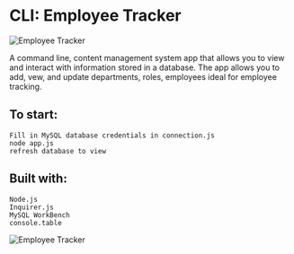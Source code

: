 # CLI: Employee Tracker

![Employee Tracker](Assets/employee_tracker.gif)

A command line, content management system app that allows you to view and interact with information stored in a database. The app allows you to add, vew, and update departments, roles, employees ideal for employee tracking.

## To start:
    Fill in MySQL database credentials in connection.js
    node app.js
    refresh database to view

## Built with: 

    Node.js
    Inquirer.js
    MySQL WorkBench
    console.table

![Employee Tracker](Assets/employee_tracker.gif)
